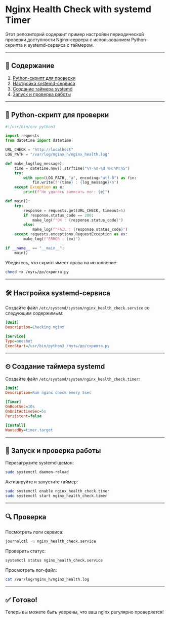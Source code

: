 
# Nginx Health Check with systemd Timer

Этот репозиторий содержит пример настройки периодической проверки доступности Nginx-сервера с использованием Python-скрипта и systemd-сервиса с таймером.

---

## 🔧 Содержание

1. [Python-скрипт для проверки](#-python-скрипт-для-проверки)
2. [Настройка systemd-сервиса](#-настройка-systemd-сервиса)
3. [Создание таймера systemd](#-создание-таймера-systemd)
4. [Запуск и проверка работы](#-запуск-и-проверка-работы)

---

## 🐍 Python-скрипт для проверки

```python
#!/usr/bin/env python3

import requests
from datetime import datetime

URL_CHECK = "http://localhost"
LOG_PATH = "/var/log/nginx_h/nginx_health.log"

def make_log(log_message):
    time = datetime.now().strftime("%Y-%m-%d %H:%M:%S")
    try:
        with open(LOG_PATH, "a", encoding="utf-8") as fin:
            fin.write(f"{time} : {log_message}\n")
    except Exception as e:
        print(f"Не удалось записать лог: {e}")

def main():
    try:
        response = requests.get(URL_CHECK, timeout=5)
        if response.status_code == 200:
            make_log(f"OK : {response.status_code}")
        else:
            make_log(f"FAIL : {response.status_code}")
    except requests.exceptions.RequestException as ex:
        make_log(f"ERROR : {ex}")

if __name__ == "__main__":
    main()
```

Убедитесь, что скрипт имеет права на исполнение:

```bash
chmod +x /путь/до/скрипта.py
```

---

## 🛠 Настройка systemd-сервиса

Создайте файл `/etc/systemd/system/nginx_health_check.service` со следующим содержимым:

```ini
[Unit]
Description=Checking nginx 

[Service]
Type=oneshot
ExecStart=/usr/bin/python3 /путь/до/скрипта.py
```

---

## ⏲ Создание таймера systemd

Создайте файл `/etc/systemd/system/nginx_health_check.timer`:

```ini
[Unit]
Description=Run nginx check every 5sec

[Timer]
OnBootSec=10s
OnUnitActiveSec=5s
Persistent=false

[Install]
WantedBy=timer.target
```

---

## 🚀 Запуск и проверка работы

Перезагрузите systemd-демон:

```bash
sudo systemctl daemon-reload
```

Активируйте и запустите таймер:

```bash
sudo systemctl enable nginx_health_check.timer
sudo systemctl start nginx_health_check.timer
```

---

## 🔍 Проверка

Посмотреть логи сервиса:

```bash
journalctl -u nginx_health_check.service
```

Проверить статус:

```bash
systemctl status nginx_health_check.service
```

Просмотреть лог-файл:

```bash
cat /var/log/nginx_h/nginx_health.log
```

---

## ✅ Готово!
Теперь вы можете быть уверены, что ваш nginx регулярно проверяется!
